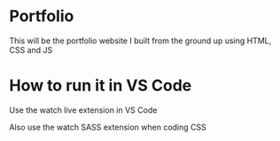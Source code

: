 # Portfolio
This will be the portfolio website I built from the ground up using HTML, CSS and JS

# How to run it in VS Code
Use the watch live extension in VS Code 

Also use the watch SASS extension when coding CSS 

